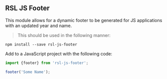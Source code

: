 ## RSL JS Footer

This module allows for a dynamic footer to be generated for JS applications with an updated year and name.

>This should be used in the following manner:

```
npm install --save rsl-js-footer
```
Add to a JavaScript project with the following code:

```javascript
import {footer} from 'rsl-js-footer';

footer('Some Name');
```
